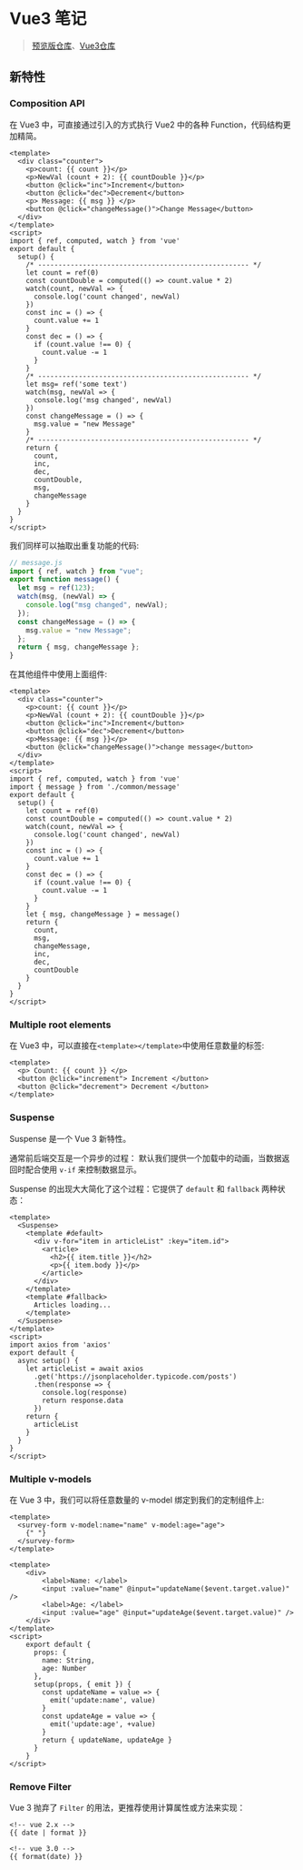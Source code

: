 # Vue3 笔记

> [预览版仓库](https://github.com/vuejs/vue-next-webpack-preview)、[Vue3仓库](https://github.com/vuejs/vue-next)



## 新特性

### Composition API

在 Vue3 中，可直接通过引入的方式执行 Vue2 中的各种 Function，代码结构更加精简。

```vue
<template>
  <div class="counter">
    <p>count: {{ count }}</p>
    <p>NewVal (count + 2): {{ countDouble }}</p>
    <button @click="inc">Increment</button>
    <button @click="dec">Decrement</button>
    <p> Message: {{ msg }} </p>
    <button @click="changeMessage()">Change Message</button>
  </div>
</template>
<script>
import { ref, computed, watch } from 'vue'
export default {
  setup() {
    /* ---------------------------------------------------- */
    let count = ref(0)
    const countDouble = computed(() => count.value * 2)
    watch(count, newVal => {
      console.log('count changed', newVal)
    })
    const inc = () => {
      count.value += 1
    }
    const dec = () => {
      if (count.value !== 0) {
        count.value -= 1
      }
    }
    /* ---------------------------------------------------- */
    let msg= ref('some text')
    watch(msg, newVal => {
      console.log('msg changed', newVal)
    })
    const changeMessage = () => {
      msg.value = "new Message"
    }
    /* ---------------------------------------------------- */
    return {
      count,
      inc,
      dec,
      countDouble,
      msg,
      changeMessage
    }
  }
}
</script>
```

我们同样可以抽取出重复功能的代码:

```js
// message.js
import { ref, watch } from "vue";
export function message() {
  let msg = ref(123);
  watch(msg, (newVal) => {
    console.log("msg changed", newVal);
  });
  const changeMessage = () => {
    msg.value = "new Message";
  };
  return { msg, changeMessage };
}
```

在其他组件中使用上面组件:

```vue
<template>
  <div class="counter">
    <p>count: {{ count }}</p>
    <p>NewVal (count + 2): {{ countDouble }}</p>
    <button @click="inc">Increment</button>
    <button @click="dec">Decrement</button>
    <p>Message: {{ msg }}</p>
    <button @click="changeMessage()">change message</button>
  </div>
</template>
<script>
import { ref, computed, watch } from 'vue'
import { message } from './common/message'
export default {
  setup() {
    let count = ref(0)
    const countDouble = computed(() => count.value * 2)
    watch(count, newVal => {
      console.log('count changed', newVal)
    })
    const inc = () => {
      count.value += 1
    }
    const dec = () => {
      if (count.value !== 0) {
        count.value -= 1
      }
    }
    let { msg, changeMessage } = message()
    return {
      count,
      msg,
      changeMessage,
      inc,
      dec,
      countDouble
    }
  }
}
</script>
```



### Multiple root elements

在 Vue3 中，可以直接在`<template></template>`中使用任意数量的标签:

```vue
<template>
  <p> Count: {{ count }} </p>
  <button @click="increment"> Increment </button>
  <button @click="decrement"> Decrement </button>
</template>
```



### Suspense

Suspense 是一个 Vue 3 新特性。

通常前后端交互是一个异步的过程： 默认我们提供一个加载中的动画，当数据返回时配合使用 `v-if` 来控制数据显示。

Suspense 的出现大大简化了这个过程：它提供了 `default` 和 `fallback` 两种状态：

```vue
<template>
  <Suspense>
    <template #default>
      <div v-for="item in articleList" :key="item.id">
        <article>
          <h2>{{ item.title }}</h2>
          <p>{{ item.body }}</p>
        </article>
      </div>
    </template>
    <template #fallback>
      Articles loading...
    </template>
  </Suspense>
</template>
<script>
import axios from 'axios'
export default {
  async setup() {
    let articleList = await axios
      .get('https://jsonplaceholder.typicode.com/posts')
      .then(response => {
        console.log(response)
        return response.data
      })
    return {
      articleList
    }
  }
}
</script>
```



### Multiple v-models

在 Vue 3 中，我们可以将任意数量的 v-model 绑定到我们的定制组件上:

```vue
<template>
  <survey-form v-model:name="name" v-model:age="age">
    {" "}
  </survey-form>
</template>
```

```vue
<template>
    <div>
        <label>Name: </label>
        <input :value="name" @input="updateName($event.target.value)" />
        <label>Age: </label>
        <input :value="age" @input="updateAge($event.target.value)" />
    </div>
</template>
<script>
    export default {
      props: {
        name: String,
        age: Number
      },
      setup(props, { emit }) {
        const updateName = value => {
          emit('update:name', value)
        }
        const updateAge = value => {
          emit('update:age', +value)
        }
        return { updateName, updateAge }
      }
    }
</script>
```



### Remove Filter

Vue 3 抛弃了 `Filter` 的用法，更推荐使用计算属性或方法来实现：

```vue
<!-- vue 2.x -->
{{ date | format }}

<!-- vue 3.0 -->
{{ format(date) }}
```



